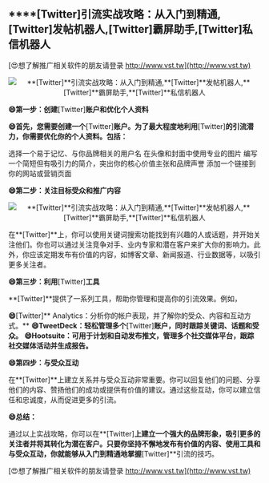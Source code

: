 ## ****[Twitter]**引流实战攻略：从入门到精通,**[Twitter]**发帖机器人,**[Twitter]**霸屏助手,**[Twitter]**私信机器人**

[😍想了解推广相关软件的朋友请登录 http://www.vst.tw](http://www.vst.tw)

 <center><img src="https://vst.tw/MP4/tuiguang/png/6.png" alt="**[Twitter]**引流实战攻略：从入门到精通,**[Twitter]**发帖机器人,**[Twitter]**霸屏助手,**[Twitter]**私信机器人"></center>

**😄第一步：创建**[Twitter]**账户和优化个人资料**

**😄首先，您需要创建一个**[Twitter]**账户。为了最大程度地利用**[Twitter]**的引流潜力，你需要优化你的个人资料。包括：**

选择一个易于记忆、与你品牌相关的用户名
在头像和封面中使用专业的图片
编写一个简短但有吸引力的简介，突出你的核心价值主张和品牌声誉
添加一个链接到你的网站或营销页面

**😄第二步：关注目标受众和推广内容**

 <center><img src="https://vst.tw/MP4/tuiguang/png/3.png" alt="**[Twitter]**引流实战攻略：从入门到精通,**[Twitter]**发帖机器人,**[Twitter]**霸屏助手,**[Twitter]**私信机器人"></center>

在**[Twitter]**上，你可以使用关键词搜索功能找到有兴趣的人或话题，并开始关注他们。你也可以通过关注竞争对手、业内专家和潜在客户来扩大你的影响力。此外，你应该定期发布有价值的内容，如博客文章、新闻报道、行业数据等，以吸引更多关注者。

**😄第三步：利用**[Twitter]**工具**

**[Twitter]**提供了一系列工具，帮助你管理和提高你的引流效果。例如，

**😄**[Twitter]** Analytics：分析你的帐户表现，并了解你的受众、内容和互动方式。**
**😄TweetDeck：轻松管理多个**[Twitter]**账户，同时跟踪关键词、话题和受众。**
**😄Hootsuite：可用于计划和自动发布推文，管理多个社交媒体平台，跟踪社交媒体活动并生成报告。**

**😄第四步：与受众互动**

在**[Twitter]**上建立关系并与受众互动非常重要。你可以回复他们的问题、分享他们的内容、赞扬他们的成功或提供有价值的建议。通过这些互动，你可以建立信任和忠诚度，从而促进更多的引流。

**😄总结：**

通过以上实战攻略，你可以在**[Twitter]**上建立一个强大的品牌形象，吸引更多的关注者并将其转化为潜在客户。只要你坚持不懈地发布有价值的内容、使用工具和与受众互动，你就能够从入门到精通地掌握**[Twitter]**引流的技巧。

[😍想了解推广相关软件的朋友请登录 http://www.vst.tw](http://www.vst.tw)




